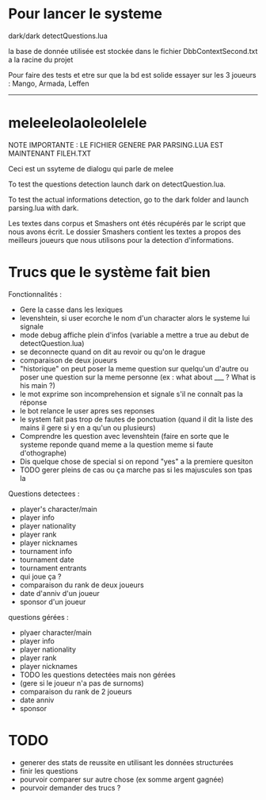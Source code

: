 # Pour lancer le systeme

dark/dark detectQuestions.lua

la base de donnée utilisée est stockée dans le fichier DbbContextSecond.txt a la racine du projet

Pour faire des tests et etre sur que la bd est solide essayer sur les 3 joueurs : Mango, Armada, Leffen


---------------------------------------------------------







# meleeleolaoleolelele

NOTE IMPORTANTE : LE FICHIER GENERE PAR PARSING.LUA EST MAINTENANT FILEH.TXT

Ceci est un ssyteme de dialogu qui parle de melee 

To test the questions detection launch dark on detectQuestion.lua.

To test the actual informations detection, go to the dark folder and launch parsing.lua with dark.

Les textes dans corpus et Smashers ont étés récupérés par le script que nous avons écrit. Le dossier Smashers contient les textes a propos des meilleurs joueurs que nous utilisons pour la detection d'informations.




# Trucs que le système fait bien

Fonctionnalités :
* Gere la casse dans les lexiques
* levenshtein, si user ecorche le nom d'un character alors le systeme lui signale 
* mode debug affiche plein d'infos (variable a mettre a true au debut de detectQuestion.lua)
* se deconnecte quand on dit au revoir ou qu'on le drague
* comparaison de deux joueurs 
* "historique" on peut poser la meme question sur quelqu'un d'autre ou poser une question sur la meme personne (ex : what about ___ ?   What is his main ?)
* le mot exprime son incomprehension et signale s'il ne connaît pas la réponse 
* le bot relance le user apres ses reponses
* le system fait pas trop de fautes de ponctuation (quand il dit la liste des mains il gere si y en a qu'un ou plusieurs)
* Comprendre les question avec levenshtein (faire en sorte que le systeme reponde quand meme a la question meme si faute d'othographe)
* Dis quelque chose de special si on repond "yes" a la premiere quesiton 
* TODO gerer pleins de cas ou ça marche pas si les majuscules son tpas la 





Questions detectees :
* player's character/main
* player info
* player nationality
* player rank
* player nicknames
* tournament info
* tournament date
* tournament entrants
* qui  joue ça ?
* comparaison du rank de deux joueurs
* date d'anniv d'un joueur
* sponsor d'un joueur


questions gérées : 
* plyaer character/main
* player info
* player nationality
* player rank
* player nicknames
* TODO les questions detectées mais non gérées
* (gere si le joueur n'a pas de surnoms)
* comparaison du rank de 2 joueurs
* date anniv
* sponsor


# TODO 
* generer des stats de reussite en utilisant les données structurées 
* finir les questions
* pourvoir comparer sur autre chose (ex somme argent gagnée)
* pourvoir demander des trucs ?

